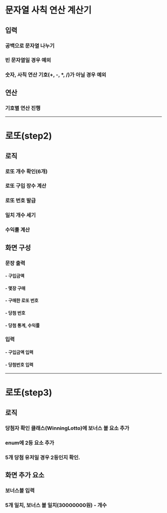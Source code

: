 # 문자열 사칙 연산 계산기
## 입력
### 공백으로 문자열 나누기
### 빈 문자열일 경우 예외
### 숫자, 사칙 연산 기호(+, -, *, /)가 아닐 경우 예외
## 연산
### 기호별 연산 진행

---

# 로또(step2)
## 로직
### 로또 개수 확인(6개)
### 로또 구입 장수 계산
### 로또 번호 발급
### 일치 개수 세기
### 수익률 계산

## 화면 구성
### 문장 출력
#### - 구입금액
#### - 몇장 구매
#### - 구매한 로또 번호
#### - 당첨 번호
#### - 당첨 통계, 수익률
### 입력
#### - 구입금액 입력
#### - 당첨번호 입력

---

# 로또(step3)
## 로직
### 당첨자 확인 클래스(WinningLotto)에 보너스 볼 요소 추가
### enum에 2등 요소 추가
### 5개 당첨 유저일 경우 2등인지 확인.
## 화면 추가 요소
### 보너스볼 입력
### 5개 일치, 보너스 볼 일치(30000000원) - 개수
